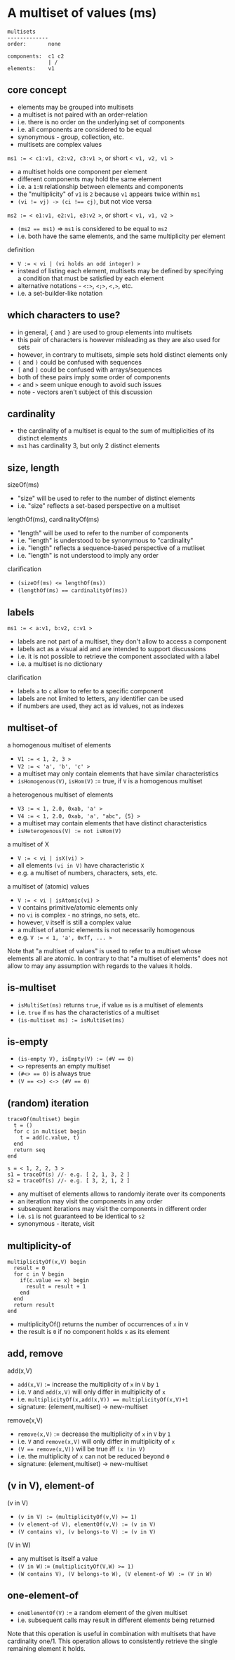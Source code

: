 
<!-- ======================================================================= -->
# A multiset of values (ms)

```
multisets
-------------
order:       none

components:  c1 c2
             | /
elements:    v1
```

<!-- ======================================================================= -->
## core concept

* elements may be grouped into multisets
* a multiset is not paired with an order-relation
* i.e. there is no order on the underlying set of components
* i.e. all components are considered to be equal
* synonymous - group, collection, etc.
* multisets are complex values

`ms1 := < c1:v1, c2:v2, c3:v1 >`, or short `< v1, v2, v1 >`

* a multiset holds one component per element
* different components may hold the same element
* i.e. a `1:N` relationship between elements and components
* the "multiplicity" of `v1` is `2` because `v1` appears twice within `ms1`
* `(vi != vj) -> (ci !== cj)`, but not vice versa

`ms2 := < e1:v1, e2:v1, e3:v2 >`, or short `< v1, v1, v2 >`

* `(ms2 == ms1)` => `ms1` is considered to be equal to `ms2`
* i.e. both have the same elements, and the same multiplicity per element

definition

* `V := < vi | (vi holds an odd integer) >`
* instead of listing each element, multisets may be defined by
  specifying a condition that must be satisfied by each element
* alternative notations - `<:>`, `<;>`, `<,>`, etc.
* i.e. a set-builder-like notation

<!-- ======================================================================= -->
## which characters to use?

* in general, `{` and `}` are used to group elements into multisets
* this pair of characters is however misleading as they are also used for sets
* however, in contrary to multisets, simple sets hold distinct elements only
* `(` and `)` could be confused with sequences
* `[` and `]` could be confused with arrays/sequences
* both of these pairs imply some order of components
* `<` and `>` seem unique enough to avoid such issues
* note - vectors aren't subject of this discussion

<!-- ======================================================================= -->
## cardinality

* the cardinality of a multiset is equal to
  the sum of multiplicities of its distinct elements
* `ms1` has cardinality 3, but only 2 distinct elements

<!-- ======================================================================= -->
## size, length

sizeOf(ms)

* "size" will be used to refer to the number of distinct elements
* i.e. "size" reflects a set-based perspective on a multiset

lengthOf(ms), cardinalityOf(ms)

* "length" will be used to refer to the number of components
* i.e. "length" is understood to be synonymous to "cardinality"
* i.e. "length" reflects a sequence-based perspective of a mutliset
* i.e. "length" is not understood to imply any order

clarification

* `(sizeOf(ms) <= lengthOf(ms))`
* `(lengthOf(ms) == cardinalityOf(ms))`

<!-- ======================================================================= -->
## labels

`ms1 := < a:v1, b:v2, c:v1 >`

* labels are not part of a multiset, they don't allow to access a component
* labels act as a visual aid and are intended to support discussions
* i.e. it is not possible to retrieve the component associated with a label
* i.e. a multiset is no dictionary

clarification

* labels `a` to `c` allow to refer to a specific component
* labels are not limited to letters, any identifier can be used
* if numbers are used, they act as id values, not as indexes

<!-- ======================================================================= -->
## multiset-of

a homogenous multiset of elements

* `V1 := < 1, 2, 3 >`
* `V2 := < 'a', 'b', 'c' >`
* a multiset may only contain elements that have similar characteristics
* `isHomogenous(V)`, `isHom(V)` := true, if `V` is a homogenous multiset

a heterogenous multiset of elements

* `V3 := < 1, 2.0, 0xab, 'a' >`
* `V4 := < 1, 2.0, 0xab, 'a', "abc", {5} >`
* a multiset may contain elements that have distinct characteristics
* `isHeterogenous(V) := not isHom(V)`

a multiset of X

* `V := < vi | isX(vi) >`
* all elements `(vi in V)` have characteristic `X`
* e.g. a multiset of numbers, characters, sets, etc.

a multiset of (atomic) values

* `V := < vi | isAtomic(vi) >`
* `V` contains primitive/atomic elements only
* no `vi` is complex - no strings, no sets, etc.
* however, `V` itself is still a complex value
* a multiset of atomic elements is not necessarily homogenous
* e.g. `V := < 1, 'a', 0xff, ... >`

Note that "a multiset of values" is used to refer to a multiset whose elements
all are atomic. In contrary to that "a multiset of elements" does not allow to
may any assumption with regards to the values it holds.

<!-- ======================================================================= -->
## is-multiset

* `isMultiSet(ms)` returns `true`, if value `ms` is a multiset of elements
* i.e. `true` if `ms` has the characteristics of a multiset
* `(is-multiset ms) := isMultiSet(ms)`

<!-- ======================================================================= -->
## is-empty

* `(is-empty V), isEmpty(V) := (#V == 0)`
* `<>` represents an empty multiset
* `(#<> == 0)` is always true
* `(V == <>) <-> (#V == 0)`

<!-- ======================================================================= -->
## (random) iteration

```
traceOf(multiset) begin
  t = ()
  for c in multiset begin
    t = add(c.value, t)
  end
  return seq
end

s = < 1, 2, 2, 3 >
s1 = traceOf(s) //- e.g. [ 2, 1, 3, 2 ]
s2 = traceOf(s) //- e.g. [ 3, 2, 1, 2 ]
```

* any multiset of elements allows to randomly iterate over its components
* an iteration may visit the components in any order
* subsequent iterations may visit the components in different order
* i.e. `s1` is not guaranteed to be identical to `s2`
* synonymous - iterate, visit

<!-- ======================================================================= -->
## multiplicity-of

```
multiplicityOf(x,V) begin
  result = 0
  for c in V begin
    if(c.value == x) begin
      result = result + 1
    end
  end
  return result
end
```

* multiplicityOf() returns the number of occurrences of `x` in `V`
* the result is `0` if no component holds `x` as its element

<!-- ======================================================================= -->
## add, remove

add(x,V)

* `add(x,V)` := increase the multiplicity of `x` in `V` by `1`
* i.e. `V` and `add(x,V)` will only differ in multiplicity of `x`
* i.e. `multiplicityOf(x,add(x,V)) == multiplicityOf(x,V)+1`
* signature: (element,multiset) -> new-multiset

remove(x,V)

* `remove(x,V)` := decrease the multiplicity of `x` in `V` by `1`
* i.e. `V` and `remove(x,V)` will only differ in multiplicity of `x`
* `(V == remove(x,V))` will be true iff `(x !in V)`
* i.e. the multiplicity of `x` can not be reduced beyond `0`
* signature: (element,multiset) -> new-multiset

<!-- ======================================================================= -->
## (v in V), element-of

(v in V)

* `(v in V) := (multiplicityOf(v,V) >= 1)`
* `(v element-of V), elementOf(v,V) := (v in V)`
* `(V contains v), (v belongs-to V) := (v in V)`

(V in W)

* any multiset is itself a value
* `(V in W)` := `(multiplicityOf(V,W) >= 1)`
* `(W contains V), (V belongs-to W), (V element-of W) := (V in W)`

<!-- ======================================================================= -->
## one-element-of

* `oneElementOf(V)` := a random element of the given multiset
* i.e. subsequent calls may result in different elements being returned

Note that this operation is useful in combination with multisets that have
cardinality one/1. This operation allows to consistently retrieve the single
remaining element it holds.
